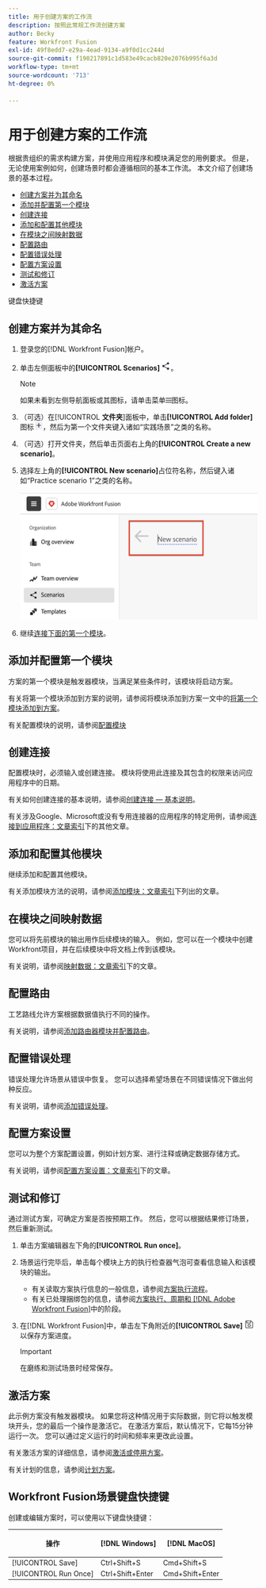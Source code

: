 ```yaml
---
title: 用于创建方案的工作流
description: 按照此常规工作流创建方案
author: Becky
feature: Workfront Fusion
exl-id: 49f8edd7-e29a-4ead-9134-a9f0d1cc244d
source-git-commit: f190217891c1d583e49cacb820e2076b995f6a3d
workflow-type: tm+mt
source-wordcount: '713'
ht-degree: 0%

---
```


# 用于创建方案的工作流

根据贵组织的需求构建方案，并使用应用程序和模块满足您的用例要求。 但是，无论使用案例如何，创建场景时都会遵循相同的基本工作流。 本文介绍了创建场景的基本过程。


* [创建方案并为其命名](#create-and-name-the-scenario)
* [添加并配置第一个模块](#configure-the-first-module)
* [创建连接](#create-connections)
* [添加和配置其他模块](#add-and-configure-additional-modules)
* [在模块之间映射数据](#map-data-between-modules)
* [配置路由](#configure-routing)
* [配置错误处理](#configure-error-handling)
* [配置方案设置](#onfigure-scenario-settings)
* [测试和修订](#test-and-revise)
* [激活方案](#activate-the-scenario)

键盘快捷键



## 创建方案并为其命名

1. 登录您的[!DNL Workfront Fusion]帐户。
1. 单击左侧面板中的&#x200B;**[!UICONTROL Scenarios]** ![](assets/scenarios-icon.png)。

   >[!NOTE]
   >
   >如果未看到左侧导航面板或其图标，请单击菜单![菜单](assets/main-menu-icon-left-nav.png)图标。

1. （可选）在&#x200B;[!UICONTROL **文件夹**]&#x200B;面板中，单击&#x200B;**[!UICONTROL Add folder]**&#x200B;图标![](assets/add-folder-icon.png)，然后为第一个文件夹键入诸如“实践场景”之类的名称。

1. （可选）打开文件夹，然后单击页面右上角的&#x200B;**[!UICONTROL Create a new scenario]**。

1. 选择左上角的&#x200B;**[!UICONTROL New scenario]**&#x200B;占位符名称，然后键入诸如“Practice scenario 1”之类的名称。

   ![](assets/name-the-scenario.png)

1. 继续[连接下面的第一个模块](#2-connect-the-first-module)。

## 添加并配置第一个模块

方案的第一个模块是触发器模块，当满足某些条件时，该模块将启动方案。

有关将第一个模块添加到方案的说明，请参阅将模块添加到方案一文中的[将第一个模块添加到方案](/help/workfront-fusion/create-scenarios/add-modules/add-a-module-basic.md#add-the-first-module-to-a-scenario)。

有关配置模块的说明，请参阅[配置模块](/help/workfront-fusion/create-scenarios/add-modules/configure-a-modules-settings.md)

## 创建连接

配置模块时，必须输入或创建连接。 模块将使用此连接及其包含的权限来访问应用程序中的日期。

有关如何创建连接的基本说明，请参阅[创建连接 — 基本说明](/help/workfront-fusion/create-scenarios/connect-to-apps/connect-to-fusion-general.md)。

有关涉及Google、Microsoft或没有专用连接器的应用程序的特定用例，请参阅[连接到应用程序：文章索引](/help/workfront-fusion/create-scenarios/connect-to-apps/connect-to-apps-toc.md)下的其他文章。

## 添加和配置其他模块

继续添加和配置其他模块。

有关添加模块方法的说明，请参阅[添加模块：文章索引](/help/workfront-fusion/create-scenarios/add-modules/add-modules-toc.md)下列出的文章。

## 在模块之间映射数据

您可以将先前模块的输出用作后续模块的输入。 例如，您可以在一个模块中创建Workfront项目，并在后续模块中将文档上传到该模块。

有关说明，请参阅[映射数据：文章索引](/help/workfront-fusion/create-scenarios/map-data/map-data-toc.md)下的文章。

## 配置路由

工艺路线允许方案根据数据值执行不同的操作。

有关说明，请参阅[添加路由器模块并配置路由](/help/workfront-fusion/create-scenarios/add-modules/router-module.md)。

## 配置错误处理

错误处理允许场景从错误中恢复。 您可以选择希望场景在不同错误情况下做出何种反应。

有关说明，请参阅[添加错误处理](/help/workfront-fusion/create-scenarios/config-error-handling/error-handling.md)。

## 配置方案设置

您可以为整个方案配置设置，例如计划方案、进行注释或确定数据存储方式。

有关说明，请参阅[配置方案设置：文章索引](/help/workfront-fusion/create-scenarios/config-scenarios-settings/config-scenario-settings-toc.md)下的文章。

## 测试和修订

通过测试方案，可确定方案是否按预期工作。 然后，您可以根据结果修订场景，然后重新测试。

1. 单击方案编辑器左下角的&#x200B;**[!UICONTROL Run once]**。
1. 场景运行完毕后，单击每个模块上方的执行检查器气泡可查看信息输入和该模块的输出。

   * 有关读取方案执行信息的一般信息，请参阅[方案执行流程](/help/workfront-fusion/references/scenarios/scenario-execution-flow.md)。
   * 有关已处理捆绑包的信息，请参阅[方案执行、周期和 [!DNL Adobe Workfront Fusion]](/help/workfront-fusion/references/scenarios/scenario-execution-cycles-phases.md)中的阶段。

1. 在[!DNL Workfront Fusion]中，单击左下角附近的&#x200B;**[!UICONTROL Save]** ![](assets/save-icon.png)以保存方案进度。

   >[!IMPORTANT]
   >
   >在磨练和测试场景时经常保存。

## 激活方案

此示例方案没有触发器模块。 如果您将这种情况用于实际数据，则它将以触发模块开头，您的最后一个操作是激活它。 在激活方案后，默认情况下，它每15分钟运行一次。 您可以通过定义运行的时间和频率来更改此设置。

有关激活方案的详细信息，请参阅[激活或停用方案](/help/workfront-fusion/manage-scenarios/activate-deactivate-scenarios.md)。

有关计划的信息，请参阅[计划方案](/help/workfront-fusion/create-scenarios/config-scenarios-settings/schedule-a-scenario.md)。

## Workfront Fusion场景键盘快捷键

创建或编辑方案时，可以使用以下键盘快捷键：

<table style="table-layout:auto"> 
 <col data-mc-conditions=""> 
 <col data-mc-conditions=""> 
 <col data-mc-conditions=""> 
 <thead> 
  <tr> 
   <th> <p>操作</p> </th> 
   <th>[!DNL Windows]</th> 
   <th> <p>[!DNL MacOS]</p> </th> 
  </tr> 
 </thead> 
 <tbody> 
  <tr> 
   <td role="rowheader">[!UICONTROL Save] </td> 
   <td>Ctrl+Shift+S</td> 
   <td><span style="font-weight: normal;">Cmd+Shift+S</span> </td> 
  </tr> 
  <tr> 
   <td role="rowheader">[!UICONTROL Run Once]</td> 
   <td>Ctrl+Shift+Enter</td> 
   <td><span style="font-weight: normal;">Cmd+Shift+Enter</span> </td> 
  </tr> 
 </tbody> 
</table>



